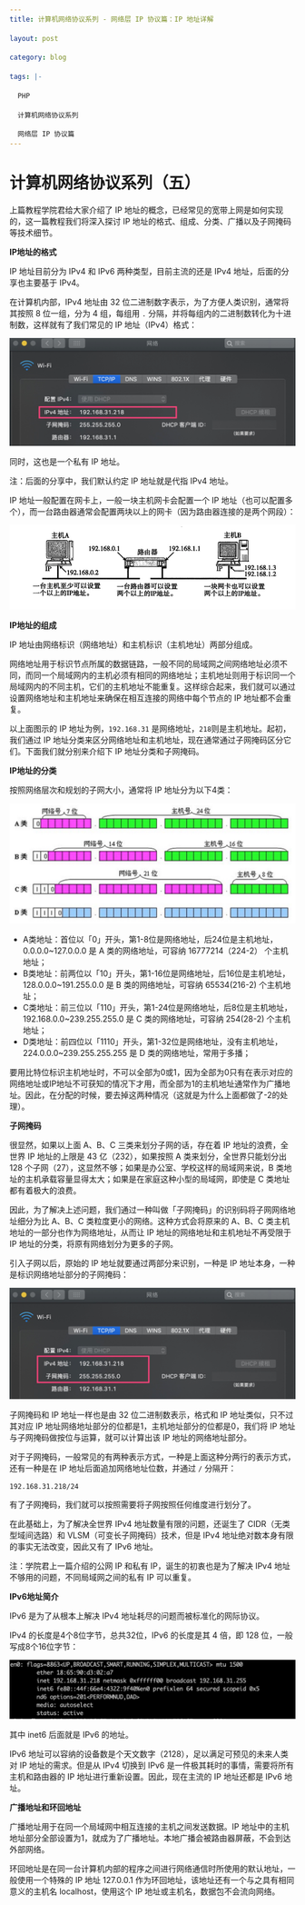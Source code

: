 ```yaml
---
title: 计算机网络协议系列 - 网络层 IP 协议篇：IP 地址详解

layout: post

category: blog

tags: |-

  PHP

  计算机网络协议系列

  网络层 IP 协议篇
---
```




# 计算机网络协议系列（五）



上篇教程学院君给大家介绍了 IP 地址的概念，已经常见的宽带上网是如何实现的，这一篇教程我们将深入探讨 IP 地址的格式、组成、分类、广播以及子网掩码等技术细节。

**IP地址的格式**

IP 地址目前分为 IPv4 和 IPv6 两种类型，目前主流的还是 IPv4 地址，后面的分享也主要基于 IPv4。

在计算机内部，IPv4 地址由 32 位二进制数字表示，为了方便人类识别，通常将其按照 8 位一组，分为 4 组，每组用 `.` 分隔，并将每组内的二进制数转化为十进制数，这样就有了我们常见的 IP 地址（IPv4）格式：

![img](/assets/post/6a54a30e04b990aef39738b9a5d668da7bd34c9111b2882d99f1e35b0c50a541.png)

同时，这也是一个私有 IP 地址。

注：后面的分享中，我们默认约定 IP 地址就是代指 IPv4 地址。

IP 地址一般配置在网卡上，一般一块主机网卡会配置一个 IP 地址（也可以配置多个），而一台路由器通常会配置两块以上的网卡（因为路由器连接的是两个网段）：

![img](/assets/post/4f6b2f016c03784f9b3906a4224f466cfc7d9bb3af15d55d062cdc59cda7b831.png)

**IP地址的组成**

IP 地址由网络标识（网络地址）和主机标识（主机地址）两部分组成。

网络地址用于标识节点所属的数据链路，一般不同的局域网之间网络地址必须不同，而同一个局域网内的主机必须有相同的网络地址；主机地址则用于标识同一个局域网内的不同主机，它们的主机地址不能重复。这样综合起来，我们就可以通过设置网络地址和主机地址来确保在相互连接的网络中每个节点的 IP 地址都不会重复。

以上面图示的 IP 地址为例，`192.168.31` 是网络地址，`218`则是主机地址。起初，我们通过 IP 地址分类来区分网络地址和主机地址，现在通常通过子网掩码区分它们。下面我们就分别来介绍下 IP 地址分类和子网掩码。

**IP地址的分类**

按照网络层次和规划的子网大小，通常将 IP 地址分为以下4类：

![img](/assets/post/e4e26e861c9a94ab6459a87e1a54f9ba66a37f21b3314f6ba86d9a4cdde6eda5.png)

- A类地址：首位以「0」开头，第1-8位是网络地址，后24位是主机地址，0.0.0.0~127.0.0.0 是 A 类的网络地址，可容纳 16777214（224-2） 个主机地址；
- B类地址：前两位以「10」开头，第1-16位是网络地址，后16位是主机地址，128.0.0.0~191.255.0.0 是 B 类的网络地址，可容纳 65534(216-2) 个主机地址；
- C类地址：前三位以「110」开头，第1-24位是网络地址，后8位是主机地址，192.168.0.0~239.255.255.0 是 C 类的网络地址，可容纳 254(28-2) 个主机地址；
- D类地址：前四位以「1110」开头，第1-32位是网络地址，没有主机地址，224.0.0.0~239.255.255.255 是 D 类的网络地址，常用于多播；

要用比特位标识主机地址时，不可以全部为0或1，因为全部为0只有在表示对应的网络地址或IP地址不可获知的情况下才用，而全部为1的主机地址通常作为广播地址。因此，在分配的时候，要去掉这两种情况（这就是为什么上面都做了-2的处理）。

**子网掩码**

很显然，如果以上面 A、B、C 三类来划分子网的话，存在着 IP 地址的浪费，全世界 IP 地址的上限是 43 亿（232），如果按照 A 类来划分，全世界只能划分出 128 个子网（27），这显然不够；如果是办公室、学校这样的局域网来说，B 类地址的主机承载容量显得太大；如果是在家庭这种小型的局域网，即使是 C 类地址都有着极大的浪费。

因此，为了解决上述问题，我们通过一种叫做「子网掩码」的识别码将子网网络地址细分为比 A、B、C 类粒度更小的网络。这种方式会将原来的 A、B、C 类主机地址的一部分也作为网络地址，从而让 IP 地址的网络地址和主机地址不再受限于 IP 地址的分类，将原有网络划分为更多的子网。

引入子网以后，原始的 IP 地址就要通过两部分来识别，一种是 IP 地址本身，一种是标识网络地址部分的子网掩码：

![img](/assets/post/1fcaec981ac3a51209723a03e176f63ae9607ac1b08821d15afee51982396bae.png)

子网掩码和 IP 地址一样也是由 32 位二进制数表示，格式和 IP 地址类似，只不过其对应 IP 地址网络地址部分的位都是1，主机地址部分的位都是0，我们将 IP 地址与子网掩码做按位与运算，就可以计算出该 IP 地址的网络地址部分。

对于子网掩码，一般常见的有两种表示方式，一种是上面这种分两行的表示方式，还有一种是在 IP 地址后面追加网络地址位数，并通过 `/` 分隔开：

```
192.168.31.218/24
```

有了子网掩码，我们就可以按照需要将子网按照任何维度进行划分了。

在此基础上，为了解决全世界 IPv4 地址数量有限的问题，还诞生了 CIDR（无类型域间选路）和 VLSM（可变长子网掩码）技术，但是 IPv4 地址绝对数本身有限的事实无法改变，因此又有了 IPv6 地址。

注：学院君上一篇介绍的公网 IP 和私有 IP，诞生的初衷也是为了解决 IPv4 地址不够用的问题，不同局域网之间的私有 IP 可以重复。

**IPv6地址简介**

IPv6 是为了从根本上解决 IPv4 地址耗尽的问题而被标准化的网际协议。

IPv4 的长度是4个8位字节，总共32位，IPv6 的长度是其 4 倍，即 128 位，一般写成8个16位字节：

![img](/assets/post/ba2febbb1d86f561828d19d44478bf2b425ae8394de523a9f33cf78e994087d5.png)

其中 inet6 后面就是 IPv6 的地址。

IPv6 地址可以容纳的设备数是个天文数字（2128），足以满足可预见的未来人类对 IP 地址的需求。但是从 IPv4 切换到 IPv6 是一件极其耗时的事情，需要将所有主机和路由器的 IP 地址进行重新设置。因此，现在主流的 IP 地址还都是 IPv6 地址。

**广播地址和环回地址**

广播地址用于在同一个局域网中相互连接的主机之间发送数据。IP 地址中的主机地址部分全部设置为1，就成为了广播地址。本地广播会被路由器屏蔽，不会到达外部网络。

环回地址是在同一台计算机内部的程序之间进行网络通信时所使用的默认地址，一般使用一个特殊的 IP 地址 127.0.0.1 作为环回地址，该地址还有一个与之具有相同意义的主机名 localhost，使用这个 IP 地址或主机名，数据包不会流向网络。
